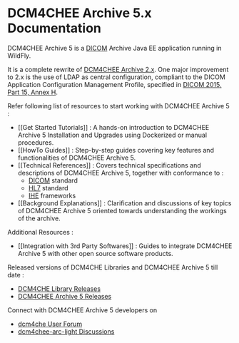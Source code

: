 # DCM4CHEE Archive 5.x Documentation

DCM4CHEE Archive 5 is a [DICOM](https://www.dicomstandard.org/current) Archive Java EE application running in WildFly.

It is a complete rewrite of [DCM4CHEE Archive 2.x](https://dcm4che.atlassian.net/wiki/spaces/ee2/overview). One major improvement to 2.x is the use of LDAP as central configuration, compliant to the DICOM Application Configuration Management Profile, specified in [DICOM 2015, Part 15, Annex H](http://dicom.nema.org/medical/dicom/current/output/chtml/part15/chapter_H.html).

Refer following list of resources to start working with DCM4CHEE Archive 5 :

* \[\[Get Started Tutorials]] : A hands-on introduction to DCM4CHEE Archive 5 Installation and Upgrades using Dockerized or manual procedures.
* \[\[HowTo Guides]] : Step-by-step guides covering key features and functionalities of DCM4CHEE Archive 5.
* \[\[Technical References]] : Covers technical specifications and descriptions of DCM4CHEE Archive 5, together with conformance to :
  * [DICOM](https://www.dicomstandard.org/current) standard
  * [HL7](https://www.hl7.org) standard
  * [IHE](https://www.ihe.net/resources/technical_frameworks/) frameworks
* \[\[Background Explanations]] : Clarification and discussions of key topics of DCM4CHEE Archive 5 oriented towards understanding the workings of the archive.

Additional Resources :

* \[\[Integration with 3rd Party Softwares]] : Guides to integrate DCM4CHEE Archive 5 with other open source software products.

Released versions of DCM4CHE Libraries and DCM4CHEE Archive 5 till date :

* [DCM4CHE Library Releases](https://github.com/dcm4che/dcm4che/releases)
* [DCM4CHEE Archive 5 Releases](https://github.com/dcm4che/dcm4chee-arc-light/releases)

Connect with DCM4CHEE Archive 5 developers on

* [dcm4che User Forum](https://groups.google.com/forum/#!forum/dcm4che)
* [dcm4chee-arc-light Discussions](https://github.com/dcm4che/dcm4chee-arc-light/discussions)

